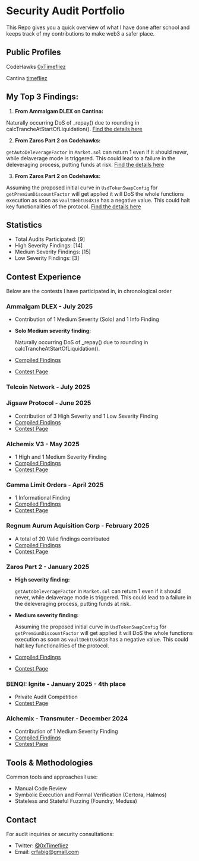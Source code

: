 # Security Audit Portfolio

This Repo gives you a quick overview of what I have done after school and keeps track of my contributions to make web3 a safer place.

## Public Profiles

CodeHawks [0xTimefliez](https://profiles.cyfrin.io/u/0xtimefliez)

Cantina [timefliez](https://cantina.xyz/u/timefliez)


## My Top 3 Findings:

1. **From Ammalgam DLEX on Cantina:**

  Naturally occurring DoS of _repay() due to rounding in calcTrancheAtStartOfLiquidation(). [Find the details here](./Top3/first.md)

2. **From Zaros Part 2 on Codehawks:**

  `getAutoDeleverageFactor` in `Market.sol` can return 1 even if it should never, while delaverage mode is triggered. This could lead to a failure in the deleveraging process, putting funds at risk. [Find the details here](./Top3/second.md)

3. **From Zaros Part 2 on Codehawks:**

  Assuming the proposed initial curve in `UsdTokenSwapConfig` for `getPremiumDiscountFactor` will get applied it will DoS the whole functions execution as soon as `vaultDebtUsdX18` has a negative value. This could halt key functionalities of the protocol. [Find the details here](./Top3/third.md)

## Statistics

- Total Audits Participated: [9]
- High Severity Findings: [14]
- Medium Severity Findings: [15]
- Low Severity Findings: [3]

## Contest Experience

Below are the contests I have participated in, in chronological order

### **Ammalgam DLEX - July 2025**

- Contribution of 1 Medium Severity (Solo) and 1 Info Finding

- **Solo Medium severity finding:**

  Naturally occurring DoS of _repay() due to rounding in calcTrancheAtStartOfLiquidation().

- [Compiled Findings](./Ammalgam/ammalgam.md)
- [Contest Page](https://cantina.xyz/code/02c29467-cb27-4beb-b2ef-500ad95e1a51/overview)

### Telcoin Network - July 2025

### **Jigsaw Protocol - June 2025**

- Contribution of 3 High Severity and 1 Low Severity Finding
- [Compiled Findings](./Jigsaw/Jigsaw.md)
- [Contest Page](https://cantina.xyz/competitions/7a40c849-0b35-4128-b084-d9a83fd533ea)

### **Alchemix V3 - May 2025**

- 1 High and 1 Medium Severity Finding
- [Compiled Findings](./Alchemix-v3/Alchemix.md)
- [Contest Page](https://cantina.xyz/competitions/e68909e6-3491-4a94-a707-ecf0c89cf72a)

### **Gamma Limit Orders - April 2025**

- 1 Informational Finding
- [Compiled Findings](./Gamma-Limit-Orders/Gamma-Limit-Orders.md)
- [Contest Page](https://cantina.xyz/competitions/aaf79192-6ea7-4b1e-aed7-3d23212dd0f1)

### **Regnum Aurum Aquisition Corp - February 2025**

- A total of 20 Valid findings contributed
- [Compiled Findings](./RAAC/Raac-Core.md)
- [Contest Page](https://codehawks.cyfrin.io/c/2025-02-raac)


### **Zaros Part 2 - January 2025**

- **High severity finding:**

  `getAutoDeleverageFactor` in `Market.sol` can return 1 even if it should never, while delaverage mode is triggered. This could lead to a failure in the deleveraging process, putting funds at risk.
- **Medium severity finding:**

  Assuming the proposed initial curve in `UsdTokenSwapConfig` for `getPremiumDiscountFactor` will get applied it will DoS the whole functions execution as soon as `vaultDebtUsdX18` has a negative value. This could halt key functionalities of the protocol.
- [Compiled Findings](./Zaros/Zaros-Part-2.md)
- [Contest Page](https://codehawks.cyfrin.io/c/2025-01-zaros-part-2/results)

### **BENQI: Ignite - January 2025 - 4th place**

- Private Audit Competition
- [Contest Page](https://codehawks.cyfrin.io/c/2025-01-benqi/results)

### **Alchemix - Transmuter - December 2024**

- Contribution of 1 Medium Severity Finding
- [Compiled Findings](./Alchemix-Transmuter/Alchemix-Transmuter.md)
- [Contest Page](https://codehawks.cyfrin.io/c/2024-12-alchemix/results)

## Tools & Methodologies

Common tools and approaches I use:
- Manual Code Review
- Symbolic Execution and Formal Verification (Certora, Halmos)
- Stateless and Stateful Fuzzing (Foundry, Medusa)

## Contact

For audit inquiries or security consultations:
- Twitter: [@0xTimefliez](https://x.com/0xTimefliez)
- Email: [crfabig@gmail.com](mailto:crfabig@gmail.com)
